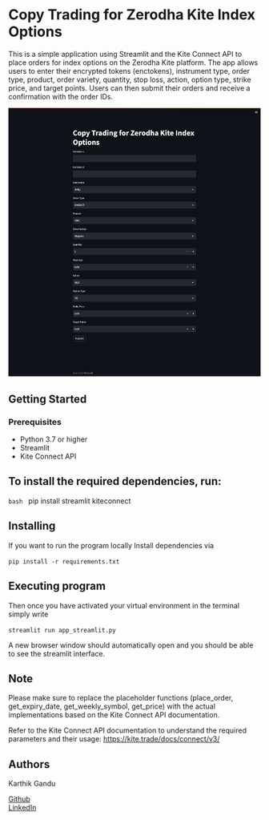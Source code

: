 # Copy Trading for Zerodha Kite Index Options

This is a simple application using Streamlit and the Kite Connect API to place orders for index options on the Zerodha Kite platform. The app allows users to enter their encrypted tokens (enctokens), instrument type, order type, product, order variety, quantity, stop loss, action, option type, strike price, and target points. Users can then submit their orders and receive a confirmation with the order IDs.

![Streamlit App Screenshot](screenshot.png)

## Getting Started

### Prerequisites

- Python 3.7 or higher
- Streamlit
- Kite Connect API

## To install the required dependencies, run:

```bash ```
pip install streamlit kiteconnect

## Installing

If you want to run the program locally Install dependencies via 

``` pip install -r requirements.txt ```

## Executing program

Then once you have activated your virtual environment in the terminal
simply write

``` streamlit run app_streamlit.py ```

A new browser window should automatically open and you should be able to see the streamlit interface.


## Note
Please make sure to replace the placeholder functions (place_order, get_expiry_date, get_weekly_symbol, get_price) with the actual implementations based on the Kite Connect API documentation.

Refer to the Kite Connect API documentation to understand the required parameters and their usage: https://kite.trade/docs/connect/v3/

## Authors

Karthik Gandu

[Github](https://github.com/KarthikGandu)  
[LinkedIn](https://www.linkedin.com/in/karthik-g-7a748518a/)


